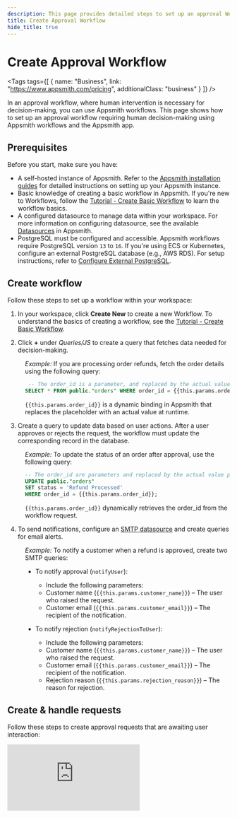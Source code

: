 ```yaml
---
description: This page provides detailed steps to set up an approval Webhook workflow on Appsmith.
title: Create Approval Workflow
hide_title: true
---
```

<!-- vale off -->

<div className="tag-wrapper">
 <h1>Create Approval Workflow</h1>

<Tags
tags={[
{ name: "Business", link: "https://www.appsmith.com/pricing", additionalClass: "business" }
]}
/>

</div>

<!-- vale on -->

In an approval workflow, where human intervention is necessary for decision-making, you can use Appsmith workflows. This page shows how to set up an approval workflow requiring human decision-making using Appsmith workflows and the Appsmith app.

<ZoomImage
  src="/img/appsmith-workflow-overview.png" 
  alt="Human-in-the-Loop Approval Workflow"
  caption="Human Intervention in an Approval Workflow"
/> 


## Prerequisites

Before you start, make sure you have:

* A self-hosted instance of Appsmith. Refer to the [Appsmith installation guides](/getting-started/setup/installation-guides) for detailed instructions on setting up your Appsmith instance.
* Basic knowledge of creating a basic workflow in Appsmith. If you're new to Workflows, follow the [Tutorial - Create Basic Workflow](/workflows/tutorials/create-workflow) to learn the workflow basics.
* A configured datasource to manage data within your workspace. For more information on configuring datasource, see the available [Datasources](/connect-data/reference) in Appsmith.
* PostgreSQL must be configured and accessible. Appsmith workflows require PostgreSQL version `13` to `16`. If you're using ECS or Kubernetes, configure an external PostgreSQL database (e.g., AWS RDS). For setup instructions, refer to [Configure External PostgreSQL](/getting-started/setup/instance-configuration/external-postgresql-rds). 

## Create workflow

Follow these steps to set up a workflow within your workspace: 

1. In your workspace, click **Create New** to create a new Workflow. To understand the basics of creating a workflow, see the [Tutorial - Create Basic Workflow](/workflows/tutorials/create-workflow#create-workflow).

2. Click **+** under *Queries/JS* to create a query that fetches data needed for decision-making.

<dd>

*Example:* If you are processing order refunds, fetch the order details using the following query:

```sql
 -- The order_id is a parameter, and replaced by the actual value passed by the application
SELECT * FROM public."orders" WHERE order_id = {{this.params.order_id}};
```

`{{this.params.order_id}}` is a dynamic binding in Appsmith that replaces the placeholder with an actual value at runtime.

</dd>

3. Create a query to update data based on user actions. After a user approves or rejects the request, the workflow must update the corresponding record in the database.

<dd>

*Example:* To update the status of an order after approval, use the following query:

```sql
-- The order_id are parameters and replaced by the actual value passed by the application
UPDATE public."orders"  
SET status = 'Refund Processed'  
WHERE order_id = {{this.params.order_id}};
```

`{{this.params.order_id}}` dynamically retrieves the order_id from the workflow request.


</dd>

4. To send notifications, configure an [SMTP datasource](/connect-data/reference/using-smtp) and create queries for email alerts.

<dd>

*Example:*  To notify a customer when a refund is approved, create two SMTP queries:

- To notify approval (`notifyUser`):

    - Include the following parameters:
    - Customer name (`{{this.params.customer_name}}`) – The user who raised the request.
    - Customer email (`{{this.params.customer_email}}`) – The recipient of the notification.

- To notify rejection (`notifyRejectionToUser`):
    - Include the following parameters:
    - Customer name (`{{this.params.customer_name}}`) – The user who raised the request.
    - Customer email (`{{this.params.customer_email}}`) – The recipient of the notification.
    - Rejection reason (`{{this.params.rejection_reason}}`) – The reason for rejection.


</dd>

## Create & handle requests

Follow these steps to create approval requests that are awaiting user interaction: 


<div style={{ position: "relative", paddingBottom: "calc(50.52% + 41px)", height: 0, width: "100%" }}>
  <iframe
    src="https://demo.arcade.software/5c6gbYZqNd3ko8vpkkeC?embed"
    frameBorder="0"
    loading="lazy"
    webkitAllowFullScreen
    mozAllowFullScreen
    allowFullScreen
    allow="fullscreen"
    style={{ position: "absolute", top: 0, left: 0, width: "100%", height: "100%" }}
    title="Appsmith | Connect Data"
  />
</div>


1. In your workflow, create a new **ApprovalRequest** query. This query allows you to define the approval request, including the requester name, approvers (individual emails or groups), metadata, and allowed resolutions such as `Approve` or `Reject`.

2. Configure the **ApprovalRequest** query with the necessary details:

<dd>

- **Request Name** – The title or identifier of the approval request, describing its purpose. For example, `Marketing Budget Approval - Q3` or `New Vendor Onboarding Request`.
- **Approver(s)** – Select individuals or groups who will approve or reject the request. The list of users depends on your workspace settings.
- **Metadata** – Attach relevant data such as order details or request information. For example, `{ "order": order }`.
- **Allowed Resolutions** – Define the actions approvers can take, such as "Approve" or "Reject."

</dd>

3. In the **Main** JSObject, write the code to handle approval requests by executing the ApprovalRequest query and processing the approver’s decision.

<dd>

For example, in the refund processing, if the resolution value is **Approve**, the system processes the refund by executing the `initiateRefund` query and then sends an approval email to the user, notifying them that the refund has been processed. If the resolution value is **Reject**, the system triggers the `notifyRejectionToUser` query to send a rejection email, informing the user that their refund request has been denied.

```javascript
export default {
    async executeWorkflow(data) {
        try {
            // Execute the approval request query
            const response = await approval_request.run();
            
            // Check if response is valid
            if (!response || !response.resolution) {
                console.error("Invalid approval response:", response);
                return false;
            }

            console.log("Approval request resolution:", response.resolution);

            if (response.resolution === "Approve") {
                console.log("Request Approved");
                
                // Process refund
                await initiateRefund.run({
                    "id": data.order_id,
                    "status": "Refund Processed"
                });

                // Notify user about approval
                await notifyUser.run({
                    "customer_email": data.customer_email,
                    "customer_name": data.customer_name
                });

            } else if (response.resolution === "Reject") {
                console.log("Request Rejected");

                // Notify user about rejection
                await notifyRejectionToUser.run({
                    "customer_email": data.customer_email,
                    "customer_name": data.customer_name,
                    "rejection_reason": data.rejection_reason
                });
            }

            return true;
        } catch (error) {
            console.error("Error executing workflow:", error);
            return false;
        }
    }
}
```



</dd>

4. Click the **Deploy** button. After deployment, a modal appears prompting you to **Configure Approval Requests**. Select an application within this workspace to handle approval queries from this workflow. 


5. Click the **Generate New Page** button. This automatically creates a new page within the selected application, preconfigured with a Table widget and the necessary queries to retrieve and resolve approval requests. 

6. Go to the application where the new page was generated and open it. In this new page, three queries are automatically created:

<dd>

- `getPendingRequests` – Fetches pending approval requests.
- `getResolvedRequests` – Retrieves previously resolved requests.
- `resolveRequest` – Processes user actions when a request is approved or rejected.

The Table widget is preconfigured and connected to the `getPendingRequests` query, displaying pending approval requests. You can click on the **Resolve** button to approve or reject the requests.

When you click **Approve**, the `resolveRequest` query is triggered, passing the request ID and resolution action to the workflow. When you click **Reject**, the `resolveRequest` query runs with the rejection action. If required, a rejection reason can be provided.

</dd>

7. Deploy your application to test approval and rejection actions. Users can now interact with approval requests, take necessary actions, and see updates in real time.

## Troubleshooting

If you face issues, contact the support team using the chat widget at the bottom right of this page.

## See also

* [Debug Workflow](/workflows/how-to-guides/debug-workflow) - Learn to debug workflows as you build them.
* [Pass Parameters to Workflows](/workflows/reference/pass-parameters-to-workflows) - Learn how to pass parameters to workflows from the Appsmith app or external systems.
* [Workflow Functions](/workflows/reference/workflow-functions) - Explore the variety of functions available for your workflows.
